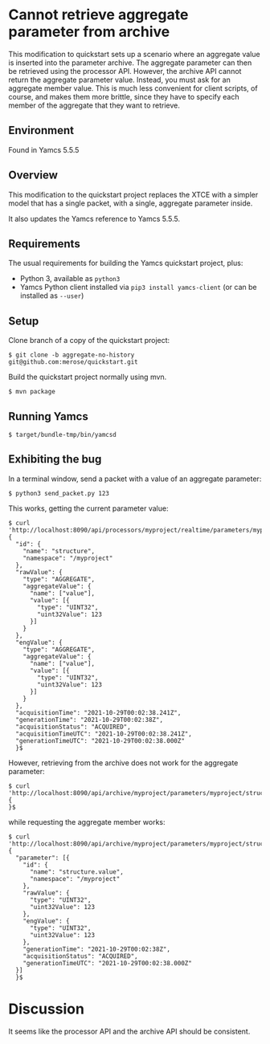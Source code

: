 # Cannot retrieve aggregate parameter from archive

This modification to quickstart sets up a scenario where an aggregate
value is inserted into the parameter archive. The aggregate parameter
can then be retrieved using the processor API. However, the archive
API cannot return the aggregate parameter value. Instead, you must
ask for an aggregate member value. This is much less convenient for
client scripts, of course, and makes them more brittle, since they
have to specify each member of the aggregate that they want to retrieve.

## Environment

Found in Yamcs 5.5.5

## Overview

This modification to the quickstart project replaces the XTCE with a
simpler model that has a single packet, with a single, aggregate
parameter inside.

It also updates the Yamcs reference to Yamcs 5.5.5.

## Requirements

The usual requirements for building the Yamcs quickstart project, plus:

- Python 3, available as `python3`
- Yamcs Python client installed via `pip3 install yamcs-client` (or can be installed as `--user`)

## Setup

Clone branch of a copy of the quickstart project:

    $ git clone -b aggregate-no-history git@github.com:merose/quickstart.git

Build the quickstart project normally using mvn.

    $ mvn package

## Running Yamcs

    $ target/bundle-tmp/bin/yamcsd

## Exhibiting the bug

In a terminal window, send a packet with a value of an aggregate
parameter:

    $ python3 send_packet.py 123

This works, getting the current parameter value:

~~~
$ curl 'http://localhost:8090/api/processors/myproject/realtime/parameters/myproject/structure'
{
  "id": {
    "name": "structure",
    "namespace": "/myproject"
  },
  "rawValue": {
    "type": "AGGREGATE",
    "aggregateValue": {
      "name": ["value"],
      "value": [{
        "type": "UINT32",
        "uint32Value": 123
      }]
    }
  },
  "engValue": {
    "type": "AGGREGATE",
    "aggregateValue": {
      "name": ["value"],
      "value": [{
        "type": "UINT32",
        "uint32Value": 123
      }]
    }
  },
  "acquisitionTime": "2021-10-29T00:02:38.241Z",
  "generationTime": "2021-10-29T00:02:38Z",
  "acquisitionStatus": "ACQUIRED",
  "acquisitionTimeUTC": "2021-10-29T00:02:38.241Z",
  "generationTimeUTC": "2021-10-29T00:02:38.000Z"
  }$
 ~~~

However, retrieving from the archive does not work for the aggregate
parameter:

~~~
$ curl 'http://localhost:8090/api/archive/myproject/parameters/myproject/structure'
{
}$
~~~

while requesting the aggregate member works:

~~~
$ curl 'http://localhost:8090/api/archive/myproject/parameters/myproject/structure.value'
{
  "parameter": [{
    "id": {
      "name": "structure.value",
      "namespace": "/myproject"
    },
    "rawValue": {
      "type": "UINT32",
      "uint32Value": 123
    },
    "engValue": {
      "type": "UINT32",
      "uint32Value": 123
    },
    "generationTime": "2021-10-29T00:02:38Z",
    "acquisitionStatus": "ACQUIRED",
    "generationTimeUTC": "2021-10-29T00:02:38.000Z"
  }]
  }$
~~~

# Discussion

It seems like the processor API and the archive API should be consistent.
